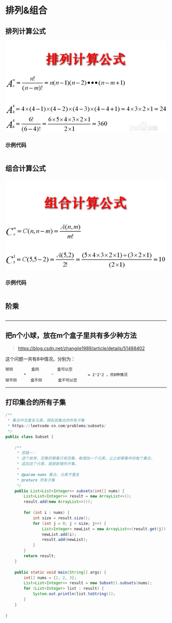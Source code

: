 # 排列&组合

## 排列计算公式
![](assets/2019-10-01-14-32-08.png)

### 示例代码
```java

```

## 组合计算公式
![](assets/2019-10-01-14-33-03.png)

### 示例代码
```java

```

## 阶乘
```java

```
----------
## 把n个小球，放在m个盒子里共有多少种方法
> https://blog.csdn.net/zhangjie1989/article/details/51488402

这个问题一共有8中情况，分别为：
```bash
球同        盒同        盒可以空
        *           *               = 2*2*2 ，共8种情况
球不同      盒不同       盒不可以空
```


------------

## 打印集合的所有子集
```java
/**
 * 集合中无重复元素。得到该集合的所有子集
 * https://leetcode-cn.com/problems/subsets/
 */
public class Subset {

    /**
     * 思路一：
     * 逐个枚举，空集的幂集只有空集，每增加一个元素，让之前幂集中的每个集合，
     * 追加这个元素，就是新增的子集。
     *
     * @param nums 集合，元素不重复
     * @return 所有子集
     */
    public List<List<Integer>> subsets(int[] nums) {
        List<List<Integer>> result = new ArrayList<>();
        result.add(new ArrayList<>());

        for (int i : nums) {
            int size = result.size();
            for (int j = 0; j < size; j++) {
                List<Integer> newList = new ArrayList<>(result.get(j));
                newList.add(i);
                result.add(newList);
            }
        }
        return result;
    }
    
    public static void main(String[] args) {
        int[] nums = {1, 2, 3};
        List<List<Integer>> result = new Subset().subsets(nums);
        for (List<Integer> list : result) {
            System.out.println(list.toString());
        }
    }

}

```



